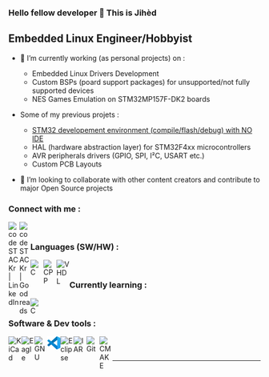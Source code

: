### Hello fellow developer 👋 This is Jihèd 

## Embedded Linux Engineer/Hobbyist

- 🔭 I’m currently working (as personal projects) on :
    - Embedded Linux Drivers Development
    - Custom BSPs (poard support packages) for unsupported/not fully supported devices
    - NES Games Emulation on STM32MP157F-DK2 boards


- Some of my previous projets :

    - [STM32 developement environment (compile/flash/debug) with NO IDE](https://github.com/JihedChaibi/STM32-with-no-IDE)
    - HAL (hardware abstraction layer) for STM32F4xx microcontrollers
    - AVR peripherals drivers (GPIO, SPI, I²C, USART etc.)
    - Custom PCB Layouts
    
- 👯 I’m looking to collaborate with other content creators and contribute to major Open Source projects


### Connect with me :

[<img align="left" alt="codeSTACKr | LinkedIn" width="22px" src="https://cdn-icons-png.flaticon.com/512/174/174857.png" />][linkedin]
[<img align="left" alt="codeSTACKr | Goodreads" width="22px" src="https://cdn3.iconfinder.com/data/icons/popular-services-brands-vol-2/512/goodreads-512.png" />][goodreads]

<br/>

### Languages (SW/HW) :

<picture><source media="(prefers-color-scheme: dark)" srcset="https://img.icons8.com/color/48/000000/c-programming.png"><img align="left" alt="C" width="26px" src="https://img.icons8.com/color/48/000000/c-programming.png"></picture>
<picture><source media="(prefers-color-scheme: dark)" srcset="https://img.icons8.com/color/48/000000/c-plus-plus-logo.png"><img align="left" alt="CPP" width="26px" src="https://img.icons8.com/color/48/000000/c-plus-plus-logo.png"></picture>
<picture><source media="(prefers-color-scheme: dark)" srcset="https://play-lh.googleusercontent.com/xeuSfQHt8wEb-JdcXLtReGF-KO8_Rd2UMOL0vSB6bS9qlxdAGQ0VR4mM9wVeEb76EA"><img align="left" alt="VHDL" width="26px" src="https://play-lh.googleusercontent.com/xeuSfQHt8wEb-JdcXLtReGF-KO8_Rd2UMOL0vSB6bS9qlxdAGQ0VR4mM9wVeEb76EA"></picture>

<br/>

### Currently learning :
<picture><source media="(prefers-color-scheme: dark)" srcset="https://b.thumbs.redditmedia.com/RGBpWy1J00g1sxC71l84oSYnZpvh5DOGUhcbtKz9QcE.png"><img align="left" alt="C" width="26px" src="https://b.thumbs.redditmedia.com/RGBpWy1J00g1sxC71l84oSYnZpvh5DOGUhcbtKz9QcE.png"></picture>


<br />

### Software & Dev tools :

<picture><img align="left" alt="KiCad" width="26px" src="https://user-images.githubusercontent.com/352202/53980744-60746100-4111-11e9-9f8c-17ca6b50efd8.png"></picture>
<picture><img align="left" alt="Eagle" width="26px" src="https://www.freeiconspng.com/uploads/eagle-icon-png-18.png"></picture>
<picture><img align="left" alt="GNU" width="26px" src="https://upload.wikimedia.org/wikipedia/en/thumb/2/22/Heckert_GNU_white.svg/1048px-Heckert_GNU_white.svg.png"></picture>
<picture><img align="left" alt="Visual Studio Code" width="26px" src="https://raw.githubusercontent.com/github/explore/80688e429a7d4ef2fca1e82350fe8e3517d3494d/topics/visual-studio-code/visual-studio-code.png"></picture>
<picture><img align="left" alt="Eclipse" width="26px" src="https://cdn.freebiesupply.com/logos/large/2x/eclipse-11-logo-png-transparent.png"></picture>
<picture><img align="left" alt="IAR" width="26px" src="https://media.imgcdn.org/repo/2023/03/workbench-for-arm/Workbench-for-ARM.png"></picture>
<picture><img align="left" alt="Git" width="26px" src="https://git-scm.com/images/logos/downloads/Git-Icon-1788C.png"></picture>
<picture><img  style="pointer-events: none;  cursor: default;" align="left" alt="CMAKE" width="26px" src="https://upload.wikimedia.org/wikipedia/commons/1/13/Cmake.svg"></picture>

<br />
<br />

---

[linkedin]: https://linkedin.com/in/Jihed-Chaibi
[goodreads]: https://www.goodreads.com/jihedchaibi
